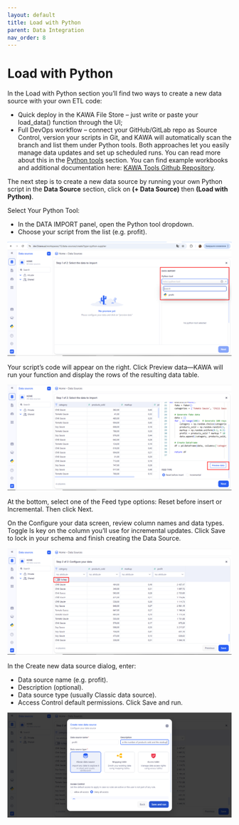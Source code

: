 ```yaml
---
layout: default
title: Load with Python
parent: Data Integration
nav_order: 8
---
```


# Load with Python

In the Load with Python section you’ll find two ways to create a new data source with your own ETL code:
- Quick deploy in the KAWA File Store – just write or paste your load_data() function through the UI;
- Full DevOps workflow – connect your GitHub/GitLab repo as Source Control, version your scripts in Git, and KAWA will automatically scan the branch and list them under Python tools.
Both approaches let you easily manage data updates and set up scheduled runs. You can read more about this in the [Python tools](09_02_python_tools.md) section. You can find example workbooks and additional documentation here: [KAWA Tools Github Repository](https://github.com/kawa-analytics/kawa-toolkits).

The next step is to create a new data source by running your own Python script in the __Data Source__ section, click on __(+ Data Source)__ then __(Load with Python)__.

Select Your Python Tool:
- In the DATA IMPORT panel, open the Python tool dropdown.
- Choose your script from the list (e.g. profit).

![Data](./readme-assets/data_source_python1.png)

Your script’s code will appear on the right. Click Preview data—KAWA will run your function and display the rows of the resulting data table.

![Data](./readme-assets/data_source_python2.png)

At the bottom, select one of the Feed type options: Reset before insert or Incremental. Then click Next.

On the Configure your data screen, review column names and data types. Toggle Is key on the column you’ll use for incremental updates. Click Save to lock in your schema and finish creating the Data Source.

![Data](./readme-assets/data_source_python3.png)

In the Create new data source dialog, enter:
- Data source name (e.g. profit).
- Description (optional).
- Data source type (usually Classic data source).
- Access Control default permissions.
Click Save and run.

![Data](./readme-assets/data_source_python4.png)